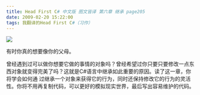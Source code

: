 ```yaml
---
title: Head First C# 中文版 图文皆译 第六章 继承 page205
date: 2009-02-20 15:22:00
tags: 我翻译的Head First C#（习作）
---
```

![](https://p-blog.csdn.net/images/p_blog_csdn_net/cuipengfei1/EntryImages/20090220/2009-02-20_14-58-40.jpg)

有时你真的想要像你的父母。

曾经遇到过可以做你想要它做的事情的对象吗？曾经希望过你只要只要修改一点东西对象就变得完美了吗？这就是C#语言中继承如此重要的原因。读了这一章，你将学会如何通
过继承一个对象来获得它的行为，同时还保持修改它的行为的灵活性。你将不用再复制代码，可以更好的模拟现实世界，最后写出容易维护的代码。




